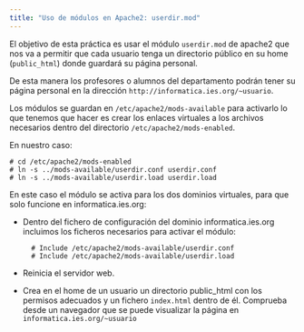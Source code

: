 ```yaml
---
title: "Uso de módulos en Apache2: userdir.mod"
---
```


El objetivo de esta práctica es usar el módulo `userdir.mod` de apache2 que nos va a permitir que cada usuario tenga un directorio público en su home (`public_html`) donde guardará su página personal.  
  
De esta manera los profesores o alumnos del departamento podrán tener su página personal en la dirección `http://informatica.ies.org/~usuario`.  
  
Los módulos se guardan en `/etc/apache2/mods-available` para activarlo lo que tenemos que hacer es crear los enlaces virtuales a los archivos necesarios dentro del directorio `/etc/apache2/mods-enabled`.  
  
En nuestro caso:  
  
    # cd /etc/apache2/mods-enabled
    # ln -s ../mods-available/userdir.conf userdir.conf
    # ln -s ../mods-available/userdir.load userdir.load

En este caso el módulo se activa para los dos dominios virtuales, para que solo funcione en informatica.ies.org:

* Dentro del fichero de configuración del dominio informatica.ies.org incluimos los ficheros necesarios para activar el módulo:  
  
        # Include /etc/apache2/mods-available/userdir.conf
        # Include /etc/apache2/mods-available/userdir.load

* Reinicia el servidor web.  
* Crea en el home de un usuario un directorio public_html con los permisos adecuados y un fichero `index.html` dentro de él. Comprueba desde un navegador que se puede visualizar la página en `informatica.ies.org/~usuario`